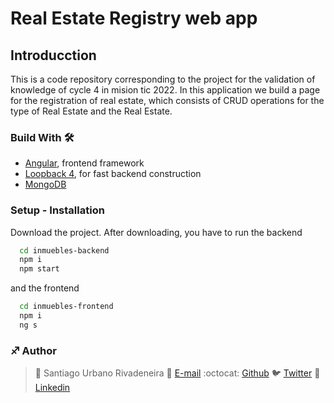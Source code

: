 # Real Estate Registry web app



## Introducction
This is a code repository corresponding to the project for the validation of knowledge of cycle 4 in mision tic 2022. In this application we build a page for the registration of real estate, which consists of CRUD operations for the type of Real Estate and the Real Estate.

### Build With 🛠️ 
*  [Angular](https://angular.io/), frontend framework
*  [Loopback 4](https://loopback.io/doc/en/lb4/), for fast backend construction
*  [MongoDB](https://www.mongodb.com/)

### Setup - Installation
Download the project. After downloading, you have to run the backend
```bash
  cd inmuebles-backend
  npm i
  npm start
```
and the frontend
```bash
  cd inmuebles-frontend
  npm i
  ng s
```

### :sagittarius: Author
> :man: Santiago Urbano Rivadeneira
> :e-mail: [E-mail](dsanturban@gmail.com)
> :octocat: [Github](https://github.com/sanurb)
> :bird: [Twitter](https://twitter.com/dsanturban)
> :blue_book: [Linkedin](https://www.linkedin.com/in/sanurb)
